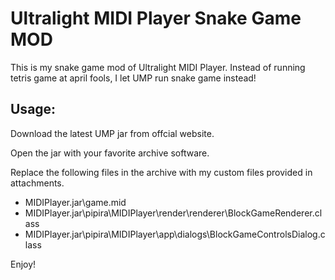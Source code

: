 # Ultralight MIDI Player Snake Game MOD
This is my snake game mod of Ultralight MIDI Player.
Instead of running tetris game at april fools, I let UMP run snake game instead! 

## Usage: 
Download the latest UMP jar from offcial website. 

Open the jar with your favorite archive software. 

Replace the following files in the archive with my custom files provided in attachments. 

- MIDIPlayer.jar\game.mid
- MIDIPlayer.jar\pipira\MIDIPlayer\render\renderer\BlockGameRenderer.class
- MIDIPlayer.jar\pipira\MIDIPlayer\app\dialogs\BlockGameControlsDialog.class

Enjoy!
